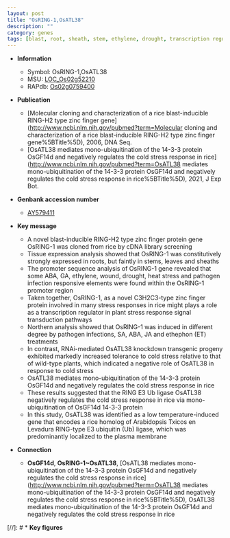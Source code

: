 ```yaml
---
layout: post
title: "OsRING-1,OsATL38"
description: ""
category: genes
tags: [blast, root, sheath, stem, ethylene, drought, transcription regulator,  ja , tolerance, cold stress, stress, cold, plasma membrane, Ubiquitin, stress response]
---
```


* **Information**  
    + Symbol: OsRING-1,OsATL38  
    + MSU: [LOC_Os02g52210](http://rice.uga.edu/cgi-bin/ORF_infopage.cgi?orf=LOC_Os02g52210)  
    + RAPdb: [Os02g0759400](http://rapdb.dna.affrc.go.jp/viewer/gbrowse_details/irgsp1?name=Os02g0759400)  

* **Publication**  
    + [Molecular cloning and characterization of a rice blast-inducible RING-H2 type zinc finger gene](http://www.ncbi.nlm.nih.gov/pubmed?term=Molecular cloning and characterization of a rice blast-inducible RING-H2 type zinc finger gene%5BTitle%5D), 2006, DNA Seq.
    + [OsATL38 mediates mono-ubiquitination of the 14-3-3 protein OsGF14d and negatively regulates the cold stress response in rice](http://www.ncbi.nlm.nih.gov/pubmed?term=OsATL38 mediates mono-ubiquitination of the 14-3-3 protein OsGF14d and negatively regulates the cold stress response in rice%5BTitle%5D), 2021, J Exp Bot.

* **Genbank accession number**  
    + [AY579411](http://www.ncbi.nlm.nih.gov/nuccore/AY579411)

* **Key message**  
    + A novel blast-inducible RING-H2 type zinc finger protein gene OsRING-1 was cloned from rice by cDNA library screening
    + Tissue expression analysis showed that OsRING-1 was constitutively strongly expressed in roots, but faintly in stems, leaves and sheaths
    + The promoter sequence analysis of OsRING-1 gene revealed that some ABA, GA, ethylene, wound, drought, heat stress and pathogen infection responsive elements were found within the OsRING-1 promoter region
    + Taken together, OsRING-1, as a novel C3H2C3-type zinc finger protein involved in many stress responses in rice might plays a role as a transcription regulator in plant stress response signal transduction pathways
    + Northern analysis showed that OsRING-1 was induced in different degree by pathogen infections, SA, ABA, JA and ethephon (ET) treatments
    + In contrast, RNAi-mediated OsATL38 knockdown transgenic progeny exhibited markedly increased tolerance to cold stress relative to that of wild-type plants, which indicated a negative role of OsATL38 in response to cold stress
    + OsATL38 mediates mono-ubiquitination of the 14-3-3 protein OsGF14d and negatively regulates the cold stress response in rice
    + These results suggested that the RING E3 Ub ligase OsATL38 negatively regulates the cold stress response in rice via mono-ubiquitination of OsGF14d 14-3-3 protein
    + In this study, OsATL38 was identified as a low temperature-induced gene that encodes a rice homolog of Arabidopsis T<a8><ae>xicos en Levadura RING-type E3 ubiquitin (Ub) ligase, which was predominantly localized to the plasma membrane

* **Connection**  
    + __OsGF14d__, __OsRING-1~OsATL38__, [OsATL38 mediates mono-ubiquitination of the 14-3-3 protein OsGF14d and negatively regulates the cold stress response in rice](http://www.ncbi.nlm.nih.gov/pubmed?term=OsATL38 mediates mono-ubiquitination of the 14-3-3 protein OsGF14d and negatively regulates the cold stress response in rice%5BTitle%5D), OsATL38 mediates mono-ubiquitination of the 14-3-3 protein OsGF14d and negatively regulates the cold stress response in rice

[//]: # * **Key figures**  


